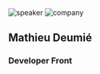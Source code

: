 <!-- .slide: class="speaker-slide blue" -->
<br><br>
![speaker](assets/images/speaker/mathieuD/mathieuD.jpeg)
![company](assets/images/speaker/logo-sfeir-blanc.png)

<h2>Mathieu <span>Deumié</span></h2>

### Developer Front
<!-- .element: class="icon-rule icon-first" -->
